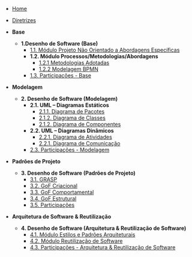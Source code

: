 <!-- docs/_sidebar.md -->

- [Home](/)
- [Diretrizes](/Diretrizes/Diretrizes.md)

- **Base**
  - **1.Desenho de Software (Base)**
    - [1.1. Módulo Projeto Não Orientado a Abordagens Específicas](/Base/1.1.AbordagemNaoEspecifica.md)
    - **1.2. Módulo Processos/Metodologias/Abordagens**
      - [1.2.1 Metodologias Adotadas](/Base/1.2.ProcessosMetodologiasAbordagens.md)
      - [1.2.2 Modelagem BPMN](/Base/1.2.2.ModelagemBPMN.md)
    - [1.3. Participações - Base](/Base/1.3.ParticipacoesBase.md)

- **Modelagem**
  - **2. Desenho de Software (Modelagem)**
    - **2.1. UML – Diagramas Estáticos**
      - [2.1.1. Diagrama de Pacotes](Modelagem/Estaticos/1.2.DiagramaDePacotes.md)
      - [2.1.2. Diagrama de Classes](Modelagem/Estaticos/1.1.DiagramaDeClasses.md)
      - [2.1.2. Diagrama de Componentes](Modelagem/Estaticos/1.3.DiagramaDeComponentes.md)
    - **2.2. UML – Diagramas Dinâmicos**
      - [2.2.1. Diagrama de Atividades](Modelagem/Dinamicos/1.1.DiagramaDeAtividades.md)
      - [2.2.1. Diagrama de Comunicação](Modelagem/Dinamicos/1.2.DiagramaDeComunicação.md)
    - [2.3. Participações - Modelagem](/Modelagem/2.2.ParticipacoesModelagem.md)

- **Padrões de Projeto**
  - **3. Desenho de Software (Padrões de Projeto)**
    - [3.1. GRASP ](PadroesDeProjeto/3.PadroesDeProjeto.md)
    - [3.2. GoF Criacional](PadroesDeProjeto/3.1.GoFsCriacionais.md)
    - [3.3. GoF Comportamental](PadroesDeProjeto/3.3.GoFComportamentalChainOfResponsibility.md)
    - [3.4. GoF Estrutural](PadroesDeProjeto/3.2.GoFsEstruturais.md)
    - [3.5. Participações](/PadroesDeProjeto/3.4.ParticipacoesPadroes.md)

- **Arquitetura de Software & Reutilização**
  - **4. Desenho de Software (Arquitetura & Reutilização de Software)**
    - [4.1. Módulo Estilos e Padrões Arquiteturais](/ArquiteturaReutilizacao/4.1.PadroesArquiteturais.md)
    - [4.2. Módulo Reutilização de Software](/ArquiteturaReutilizacao/4.2.ReutilizacaoDeSoftware.md)
    - [4.3. Participações - Arquitetura & Reutilização de Software](/ArquiteturaReutilizacao/4.3.ParticipacoesArqReutilizacao.md)
